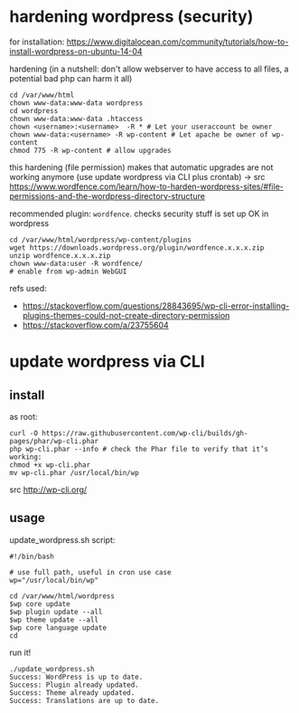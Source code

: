 # hardening wordpress (security)

for installation: https://www.digitalocean.com/community/tutorials/how-to-install-wordpress-on-ubuntu-14-04

hardening (in a nutshell: don't allow webserver to have access to all files, a potential bad php can harm it all)

    cd /var/www/html
    chown www-data:www-data wordpress
    cd wordpress
    chown www-data:www-data .htaccess
    chown <username>:<username>  -R * # Let your useraccount be owner
    chown www-data:<username> -R wp-content # Let apache be owner of wp-content
    chmod 775 -R wp-content # allow upgrades

this hardening (file permission) makes that automatic upgrades are not working anymore (use update wordpress via CLI plus crontab) -> src https://www.wordfence.com/learn/how-to-harden-wordpress-sites/#file-permissions-and-the-wordpress-directory-structure

recommended plugin: `wordfence`. checks security stuff is set up OK in wordpress

    cd /var/www/html/wordpress/wp-content/plugins
    wget https://downloads.wordpress.org/plugin/wordfence.x.x.x.zip
    unzip wordfence.x.x.x.zip
    chown www-data:user -R wordfence/
    # enable from wp-admin WebGUI

refs used:

- https://stackoverflow.com/questions/28843695/wp-cli-error-installing-plugins-themes-could-not-create-directory-permission
- https://stackoverflow.com/a/23755604

# update wordpress via CLI

## install

as root:

```
curl -O https://raw.githubusercontent.com/wp-cli/builds/gh-pages/phar/wp-cli.phar
php wp-cli.phar --info # check the Phar file to verify that it’s working:
chmod +x wp-cli.phar
mv wp-cli.phar /usr/local/bin/wp
```

src http://wp-cli.org/

## usage

update_wordpress.sh script:

```
#!/bin/bash

# use full path, useful in cron use case
wp="/usr/local/bin/wp"

cd /var/www/html/wordpress
$wp core update
$wp plugin update --all
$wp theme update --all
$wp core language update
cd
```

run it!

```
./update_wordpress.sh 
Success: WordPress is up to date.
Success: Plugin already updated.
Success: Theme already updated.
Success: Translations are up to date.
```
